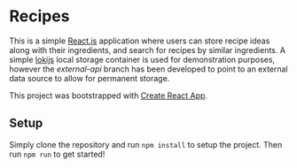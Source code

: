 # Recipes

This is a simple [React.js](https://reactjs.org/) application where users can store recipe ideas along with their ingredients, 
and search for recipes by similar ingredients.
A simple [lokijs](http://lokijs.org/#/) local storage container is used for demonstration purposes, however the *external-api* 
branch has been developed to point to an external data source to allow for permanent storage. 

This project was bootstrapped with [Create React App](https://github.com/facebookincubator/create-react-app).

## Setup

Simply clone the repository and run ``npm install`` to setup the project. Then run ``npm run`` to get started!
